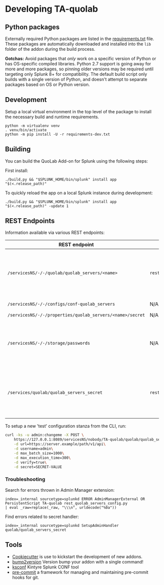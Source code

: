 # Developing TA-quolab


## Python packages

Externally required Python packages are listed in the [requirements.txt](./requirements.txt) file.
These packages are automatically downloaded and installed into the `lib` folder of the addon during the build process.

**Gotchas:**  Avoid packages that *only* work on a specific version of Python or has OS-specific compiled libraries.
Python 2.7 support is going away for more and more packages, so pinning older versions may be required until targeting only Splunk 8+ for compatibility.
The default build script only builds with a single version of Python, and doesn't attempt to separate packages based on OS or Python version.

## Development

Setup a local virtual environment in the top level of the package to install the necessary build and runtime requirements.

    python -m virtualenv venv
    . venv/bin/activate
    python -m pip install -U -r requirements-dev.txt


## Building

You can build the QuoLab Add-on for Splunk using the following steps:

First install:

    ./build.py && "$SPLUNK_HOME/bin/splunk" install app "$(<.release_path)"

To quickly reload the app on a local Splunk instance during development:

    ./build.py && "$SPLUNK_HOME/bin/splunk" install app "$(<.release_path)" -update 1


## REST Endpoints

Information available via various REST endpoints:

| REST endpoint | Script | Information shown |
| ------------- | ------ | ----------------- |
| `/servicesNS/-/-/quolab/quolab_servers/<name>` | `rest_quolab_servers_config.py` | Read/write properties and unencrypted 'secret'; restricted via capabilities.  Only `read_quolab_servers_config` can read, and `edit_quolab_servers_config` can write.|
| `/servicesNS/-/-/configs/conf-quolab_servers` | N/A (native) | Shows 'secret' as "HIDDEN" |
| `/servicesNS/-/-/properties/quolab_servers/<name>/secret` | N/A (native) | Shows 'value' as "HIDDEN" |
| `/servicesNS/-/-/storage/passwords` | N/A (native) | Will show `password` in encrypted form (as stored in `passwords.conf`) and `clear_password` (unencrypted).  Access is restricted to users with the `list_storage_passwords` capability. |
| `/services/quolab/quolab_servers_secret` | `rest_quolab_servers_secret.py` | Show unencrypted `secret` and is restricted via capabilities.  Uses the scripted rest handler with `passSystemAuth` enabled so that the necessary secret can be obtained without being an admin. |

To setup a new 'test' configuration stanza from the CLI, run:

```bash
curl -ks -u admin:changeme -X POST \
    https://127.0.0.1:8089/servicesNS/nobody/TA-quolab/quolab/quolab_servers/quolab \
    -d url=https://server.example/path/v1/api\
    -d username=admin\
    -d max_batch_size=1000\
    -d max_execution_time=300\
    -d verify=true\
    -d secret=SECRET-VALUE
```

### Troubleshooting

Search for errors thrown in Admin Manager extension:

```
index=_internal sourcetype=splunkd ERROR AdminManagerExternal OR PersistentScript TA-quolab rest_quolab_servers_config.py
| eval _raw=replace(_raw, "\\\n", urldecode("%0a"))
```

Find errors related to secret handler:

```
index=_internal sourcetype=splunkd SetupAdminHandler quolab/quolab_servers_secret
```

## Tools

 * [Cookiecutter](https://github.com/audreyr/cookiecutter) is use to kickstart the development of new addons.
 * [bump2version](https://pypi.org/project/bump2version/) Version bump your addon with a single command!
 * [ksconf](https://ksconf.readthedocs.io/) Kintyre Splunk CONF tool
 * [pre-commit](https://pre-commit.com/) a framework for managing and maintaining pre-commit hooks for git.
